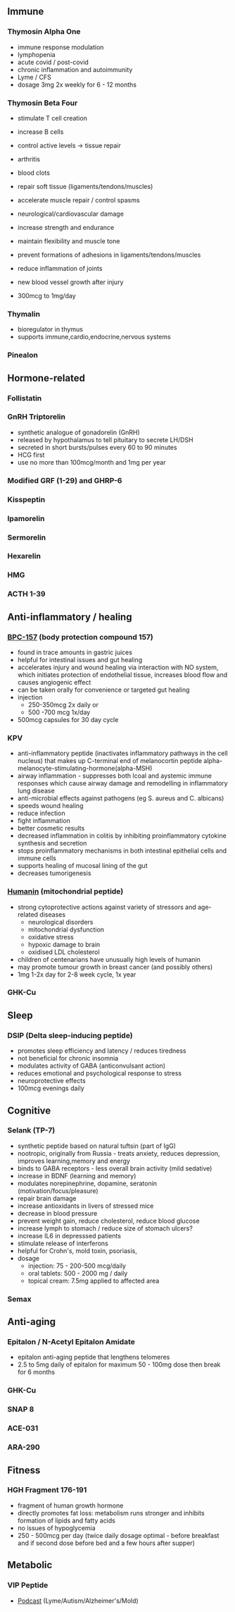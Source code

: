 ## Immune

### Thymosin Alpha One
  - immune response modulation
  - lymphopenia
  - acute covid / post-covid
  - chronic inflammation and autoimmunity
  - Lyme / CFS
  - dosage 3mg 2x weekly for 6 - 12 months
  
### Thymosin Beta Four
  - stimulate T cell creation
  - increase B cells
  - control active levels -> tissue repair
  
  - arthritis
  - blood clots
  - repair soft tissue (ligaments/tendons/muscles)
  - accelerate muscle repair / control spasms
  - neurological/cardiovascular damage
  - increase strength and endurance
  - maintain flexibility and muscle tone
  - prevent formations of adhesions in ligaments/tendons/muscles
  - reduce inflammation of joints
  - new blood vessel growth after injury
  - 300mcg to 1mg/day
  
### Thymalin
  - bioregulator in thymus
  - supports immune,cardio,endocrine,nervous systems
  
### Pinealon

## Hormone-related
### Follistatin
### GnRH Triptorelin
 - synthetic analogue of gonadorelin (GnRH)
 - released by hypothalamus to tell pituitary to secrete LH/DSH
 - secreted in short bursts/pulses every 60 to 90 minutes
 - HCG first
 - use no more than 100mcg/month and 1mg per year

### Modified GRF (1-29) and GHRP-6
### Kisspeptin
### Ipamorelin
### Sermorelin
### Hexarelin

### HMG
### ACTH 1-39

## Anti-inflammatory / healing
### [BPC-157](https://bengreenfieldlife.com/article/peptides-part-2/) (body protection compound 157)
  - found in trace amounts in gastric juices
  - helpful for intestinal issues and gut healing
  - accelerates injury and wound healing via interaction with NO system, which initiates protection of endothelial tissue, increases blood flow and causes angiogenic effect
  - can be taken orally for convenience or targeted gut healing
  - injection
    - 250-350mcg 2x daily or
    - 500 -700 mcg 1x/day
  - 500mcg capsules for 30 day cycle
  
### KPV
  - anti-inflammatory peptide (inactivates inflammatory pathways in the cell nucleus) that makes up C-terminal end of melanocortin peptide alpha-melanocyte-stimulating-hormone(alpha-MSH)
  - airway inflammation - suppresses both lcoal and aystemic immune responses which cause airway damage and remodelling in inflammatory lung disease
  - anti-microbial effects against pathogens (eg S. aureus and C. albicans)
  - speeds wound healing
  - reduce infection
  - fight inflammation
  - better cosmetic results
  - decreased inflammation in colitis by inhibiting proinflammatory cytokine synthesis and secretion
  - stops proinflammatory mechanisms in both intestinal epithelial cells and immune cells
  - supports healing of mucosal lining of the gut
  - decreases tumorigenesis
  
### [Humanin](https://bengreenfieldlife.com/article/peptides-part-2/) (mitochondrial peptide)
  - strong cytoprotective actions against variety of stressors and age-related diseases
    - neurological disorders
    - mitochondrial dysfunction
    - oxidative stress
    - hypoxic damage to brain
    - oxidised LDL cholesterol
  - children of centenarians have unusually high levels of humanin
  - may promote tumour growth in breast cancer (and possibly others)
  - 1mg 1-2x day for 2-8 week cycle, 1x year

### GHK-Cu
  
## Sleep
### DSIP (Delta sleep-inducing peptide)
  - promotes sleep efficiency and latency / reduces tiredness
  - not beneficial for chronic insomnia
  - modulates activity of GABA (anticonvulsant action)
  - reduces emotional and psychological response to stress
  - neuroprotective effects
  - 100mcg evenings daily

## Cognitive
### Selank (TP-7)
  - synthetic peptide based on natural tuftsin (part of IgG)
  - nootropic, originally from Russia - treats anxiety, reduces depression, improves learning,memory and energy
  - binds to GABA receptors - less overall brain activity (mild sedative)
  - increase in BDNF (learning and memory)
  - modulates norepinephrine, dopamine, seratonin (motivation/focus/pleasure)
  - repair brain damage
  - increase antioxidants in livers of stressed mice
  - decrease in blood pressure
  - prevent weight gain, reduce cholesterol, reduce blood glucose
  - increase lymph to stomach / reduce size of stomach ulcers?
  - increase IL6 in depresssed patients
  - stimulate release of interferons
  - helpful for Crohn's, mold toxin, psoriasis,
  - dosage
      - injection: 75 - 200-500 mcg/daily
      - oral tablets: 500 - 2000 mg / daily
      - topical cream: 7.5mg applied to affected area
  
### Semax

## Anti-aging
### Epitalon / N-Acetyl Epitalon Amidate
  - epitalon anti-aging peptide that lengthens telomeres
  - 2.5 to 5mg daily of epitalon for maximum 50 - 100mg dose then break for 6 months
  
### GHK-Cu
### SNAP 8
### ACE-031
### ARA-290

## Fitness
### HGH Fragment 176-191
  - fragment of human growth hormone
  - directly promotes fat loss: metabolism runs stronger and inhibits formation of lipids and fatty acids
  - no issues of hypoglycemia
  - 250 - 500mcg per day (twice daily dosage optimal - before breakfast and if second dose before bed and a few hours after supper)

## Metabolic
### VIP Peptide
  - [Podcast](https://www.iheart.com/podcast/256-healthy-choices-31040306/episode/rays-healthy-tidbit-about-vip-peptide--52319052/) (Lyme/Autism/Alzheimer's/Mold)

